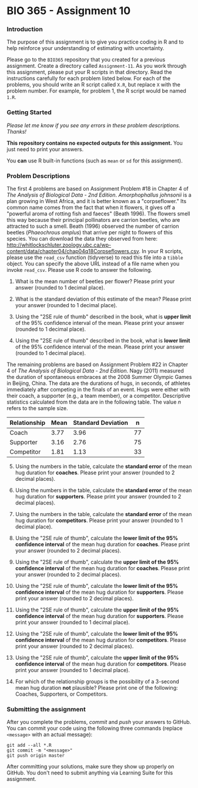 # BIO 365 - Assignment 10

### Introduction

The purpose of this assignment is to give you practice coding in R and to help reinforce your understanding of estimating with uncertainty.

Please go to the `BIO365` repository that you created for a previous assignment. Create a directory called `Assignment-11`. As you work through this assignment, please put your R scripts in that directory. Read the instructions carefully for each problem listed below. For each of the problems, you should write an R script called `X.R`, but replace `X` with the problem number. For example, for problem 1, the R script would be named `1.R`.

### Getting Started

*Please let me know if you see any errors in these problem descriptions. Thanks!*

**This repository contains no expected outputs for this assignment.** You just need to print your answers.

You **can** use R built-in functions (such as `mean` or `sd` for this assignment).

### Problem Descriptions

The first 4 problems are based on Assignment Problem #18 in Chapter 4 of *The Analysis of Biological Data - 2nd Edition*. *Amorphophallus johnsonii* is a plan growing in West Africa, and it is better known as a "corpseflower." Its common name comes from the fact that when it flowers, it gives off a "powerful aroma of rotting fish and faeces" (Beath 1996). The flowers smell this way because their principal pollinators are carrion beetles, who are attracted to such a smell. Beath (1996) observed the number of carrion beetles (*Phaeochrous amplus*) that arrive per night to flowers of this species. You can download the data they observed from here: http://whitlockschluter.zoology.ubc.ca/wp-content/data/chapter04/chap04q18Corpseflowers.csv. In your R scripts, please use the `read_csv` function (tidyverse) to read this file into a `tibble` object. You can specify the above URL instead of a file name when you invoke `read_csv`. Please use R code to answer the following.

1. What is the mean number of beetles per flower? Please print your answer (rounded to 1 decimal place).

2. What is the standard deviation of this estimate of the mean? Please print your answer (rounded to 1 decimal place).

3. Using the "2SE rule of thumb" described in the book, what is **upper limit** of the 95% confidence interval of the mean. Please print your answer (rounded to 1 decimal place).

4. Using the "2SE rule of thumb" described in the book, what is **lower limit** of the 95% confidence interval of the mean. Please print your answer (rounded to 1 decimal place).

The remaining problems are based on Assignment Problem #22 in Chapter 4 of *The Analysis of Biological Data - 2nd Edition*. Nagy (2011) measured the duration of spontaneous embraces at the 2008 Summer Olympic Games in Beijing, China. The data are the durations of hugs, in seconds, of athletes immediately after competing in the finals of an event. Hugs were either with their coach, a supporter (e.g., a team member), or a competitor. Descriptive statistics calculated from the data are in the following table. The value *n* refers to the sample size.

| Relationship | Mean | Standard Deviation | n   |
| ------------ | ---- | ------------------ | --- |
| Coach        | 3.77 | 3.96               | 77  |
| Supporter    | 3.16 | 2.76               | 75  |
| Competitor   | 1.81 | 1.13               | 33  |

5. Using the numbers in the table, calculate the **standard error** of the mean hug duration for **coaches**. Please print your answer (rounded to 2 decimal places).

6. Using the numbers in the table, calculate the **standard error** of the mean hug duration for **supporters**. Please print your answer (rounded to 2 decimal places).

7. Using the numbers in the table, calculate the **standard error** of the mean hug duration for **competitors**. Please print your answer (rounded to 1 decimal place).

8. Using the "2SE rule of thumb", calculate the **lower limit of the 95% confidence interval** of the mean hug duration for **coaches**. Please print your answer (rounded to 2 decimal places).

9. Using the "2SE rule of thumb", calculate the **upper limit of the 95% confidence interval** of the mean hug duration for **coaches**. Please print your answer (rounded to 2 decimal places).

10. Using the "2SE rule of thumb", calculate the **lower limit of the 95% confidence interval** of the mean hug duration for **supporters**. Please print your answer (rounded to 2 decimal places).

11.  Using the "2SE rule of thumb", calculate the **upper limit of the 95% confidence interval** of the mean hug duration for **supporters**. Please print your answer (rounded to 1 decimal place).

12. Using the "2SE rule of thumb", calculate the **lower limit of the 95% confidence interval** of the mean hug duration for **competitors**. Please print your answer (rounded to 2 decimal places).

13.  Using the "2SE rule of thumb", calculate the **upper limit of the 95% confidence interval** of the mean hug duration for **competitors**. Please print your answer (rounded to 1 decimal place).

14. For which of the relationship groups is the possibility of a 3-second mean hug duration **not** plausible? Please print one of the following: Coaches, Supporters, or Competitors.

### Submitting the assignment

After you complete the problems, *commit* and *push* your answers to GitHub. You can commit your code using the following three commands (replace `<message>` with an actual message):

```
git add --all *.R
git commit -m "<message>"
git push origin master
```

After committing your solutions, make sure they show up properly on GitHub. You don't need to submit anything via Learning Suite for this assignment.